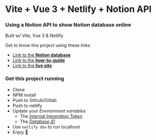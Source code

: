# Vite + Vue 3 + Netlify + Notion API

### Using a Notion API to show Notion database online 

Built w/ Vite, Vue 3 & Netlify 

Get to know this project using these links

- [Link to the **Notion database**](https://yonatankof.notion.site/168ba015b31f435cb21ba71c3fc11af1?v=fdeb68cce79947fab024ef4572f99df0)
- [Link to the **how-to-guide**](https://yonatankof.notion.site/Working-w-Notion-API-df486e2d39394747842e10aa18e86569)
- [Link to the **live site**](https://notion-api-vite-vue.netlify.app/)

### Get this project running

- Clone
- NPM install
- Push to Github/Gitlab
- Push to netlify
- Update your *Environment variables*
  - The [*Internal Integration Token*](https://developers.notion.com/docs#step-1-create-an-integration)
  - The [*Database ID*](https://developers.notion.com/docs#step-2-share-a-database-with-your-integration)
- Use `netlify dev` to run localhost 
- Enjoy 🥳



